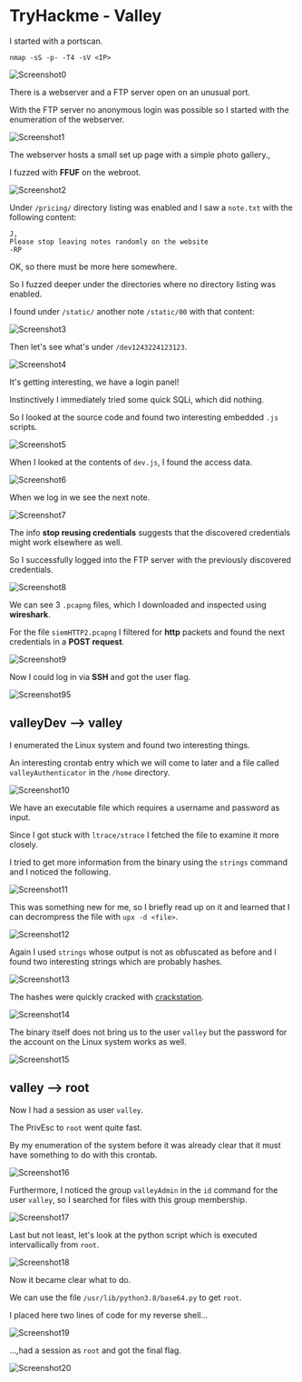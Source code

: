 # TryHackme - Valley

I started with a portscan.

`nmap -sS -p- -T4 -sV <IP>`

![Screenshot0](./screenshots/0.png)

There is a webserver and a FTP server open on an unusual port.

With the FTP server no anonymous login was possible so I started with the enumeration of the webserver.

![Screenshot1](./screenshots/1.png)

The webserver hosts a small set up page with a simple photo gallery.,

I fuzzed with __FFUF__ on the webroot.

![Screenshot2](./screenshots/2.png)

Under `/pricing/` directory listing was enabled and I saw a `note.txt` with the following content:

```
J,
Please stop leaving notes randomly on the website
-RP
```

OK, so there must be more here somewhere.

So I fuzzed deeper under the directories where no directory listing was enabled.

I found under `/static/` another note `/static/00` with that content:

![Screenshot3](./screenshots/3.png)

Then let's see what's under `/dev1243224123123`.

![Screenshot4](./screenshots/4.png)

It's getting interesting, we have a login panel!

Instinctively I immediately tried some quick SQLi, which did nothing.

So I looked at the source code and found two interesting embedded `.js` scripts.

![Screenshot5](./screenshots/5.png)

When I looked at the contents of `dev.js`, I found the access data.

![Screenshot6](./screenshots/6.png)

When we log in we see the next note.

![Screenshot7](./screenshots/7.png)

The info __stop reusing credentials__ suggests that the discovered credentials might work elsewhere as well.

So I successfully logged into the FTP server with the previously discovered credentials.


![Screenshot8](./screenshots/8.png)

We can see 3 `.pcapng` files, which I downloaded and inspected using __wireshark__.

For the file `siemHTTP2.pcapng` I filtered for __http__ packets and found the next credentials in a __POST request__.

![Screenshot9](./screenshots/9.png)

Now I could log in via __SSH__ and got the user flag.

![Screenshot95](./screenshots/95.png)

## valleyDev --> valley

I enumerated the Linux system and found two interesting things.

An interesting crontab entry which we will come to later and a file called `valleyAuthenticator` in the `/home` directory.

![Screenshot10](./screenshots/10.png)

We have an executable file which requires a username and password as input.

Since I got stuck with `ltrace/strace` I fetched the file to examine it more closely.

I tried to get more information from the binary using the `strings` command and I noticed the following.

![Screenshot11](./screenshots/11.png)

This was something new for me, so I briefly read up on it and learned that I can decrompress the file with `upx -d <file>`.

![Screenshot12](./screenshots/12.png)

Again I used `strings` whose output is not as obfuscated as before and I found two interesting strings which are probably hashes.

![Screenshot13](./screenshots/13.png)

The hashes were quickly cracked with [crackstation](crackstation.net).

![Screenshot14](./screenshots/14.png)

The binary itself does not bring us to the user `valley` but the password for the account on the Linux system works as well.

![Screenshot15](./screenshots/15.png)

## valley --> root

Now I had a session as user `valley`.

The PrivEsc to `root` went quite fast.

By my enumeration of the system before it was already clear that it must have something to do with this crontab.

![Screenshot16](./screenshots/16.png)

Furthermore, I noticed the group `valleyAdmin` in the `id` command for the user `valley`, so I searched for files with this group membership.

![Screenshot17](./screenshots/17.png)

Last but not least, let's look at the python script which is executed intervallically from `root`.

![Screenshot18](./screenshots/18.png)

Now it became clear what to do.

We can use the file `/usr/lib/python3.8/base64.py` to get `root`.

I placed here two lines of code for my reverse shell...

![Screenshot19](./screenshots/19.png)

...,had a session as `root` and got the final flag.

![Screenshot20](./screenshots/20.png)
